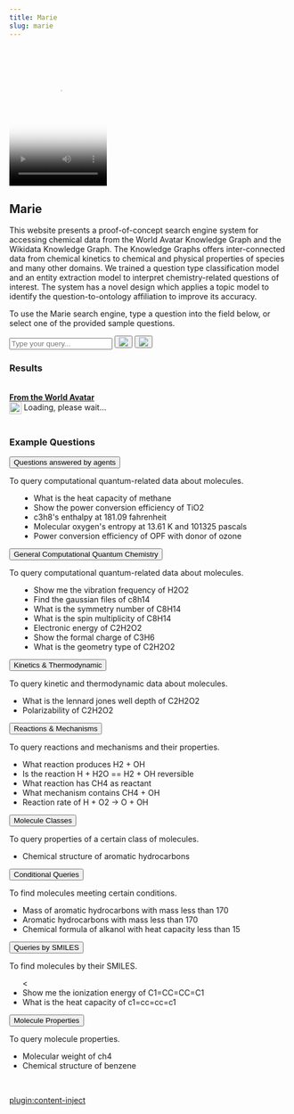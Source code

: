 ```yaml
---
title: Marie
slug: marie
---
```


<div class="intro-container three-quarter-width">
	<div class="intro-left">
		<video width="175" height="250" poster="/user/images/marie/marie-thumbnail.jpg" controls="controls">
			<source src="/user/videos/animated-marie.mp4" type="video/mp4">
		</video>
	</div>
	<div class="intro-center">
		<h2>Marie</h2>
		<p>This website presents a proof-of-concept search engine system for accessing chemical data from the World Avatar Knowledge Graph and the Wikidata Knowledge Graph. The Knowledge Graphs offers inter-connected data from chemical kinetics to chemical and physical properties of species and many other domains. We trained a question type classification model and an entity extraction model to interpret chemistry-related questions of interest. The system has a novel design which applies a topic model to identify the question-to-ontology affiliation to improve its accuracy.</p>
		<p>To use the Marie search engine, type a question into the field below, or select one of the provided sample questions.</p>
	</div>
</div>

<div class="marie-input-container full-width">
	<div class="input-group">
		<input id="input-field" type="search" autocomplete="off" placeholder="Type your query...">
		<button id="ask-button" type="button" class="mybutton" onclick="askQuestion()">
			<img src="/user/images/search.svg"/>
		</button>
		<button id="shuffle-button" type="button" class="mybutton" onclick="shuffleQuestion()">
			<img src="/user/images/shuffle.svg"/>
		</button>
	</div>
</div>

<div id="results-row">
	<h3>Results</h3>
	<br/>
	<b><u>From the World Avatar</u></b>
    <div id="chart_div">
    </div>
	<div id="chatbot-results" class="results-container"><img src="/user/images/spinner.svg" style="vertical-align: middle;" width="22px">  Loading, please wait...
	</div>
	<br/>
</div>

### Example Questions

<button type="submit" class="accordion">Questions answered by agents</button>
<div class="accordion-panel">
	To query computational quantum-related data about molecules.
	<ul style="margin-left: 20px;">
		<li><div class="sample-question">What is the heat capacity of methane</div></li>
		<li><div class="sample-question">Show the power conversion efficiency of TiO2</div></li>
		<li><div class="sample-question">c3h8's enthalpy at 181.09 fahrenheit</div></li>
		<li><div class="sample-question">Molecular oxygen's entropy at 13.61 K and 101325 pascals</div></li>
		<li><div class="sample-question">Power conversion efficiency of OPF with donor of ozone</div></li>
	</ul>
</div>

<button type="submit" class="accordion">General Computational Quantum Chemistry</button>
<div class="accordion-panel">
	To query computational quantum-related data about molecules.
	<ul style="margin-left: 20px;">
		<li><div class="sample-question">Show me the vibration frequency of H2O2</div></li>
		<li><div class="sample-question">Find the gaussian files of c8h14</div></li>
		<li><div class="sample-question">What is the symmetry number of C8H14</div></li>
		<li><div class="sample-question">What is the spin multiplicity of C8H14</div></li>
		<li><div class="sample-question">Electronic energy of C2H2O2</div></li>
		<li><div class="sample-question">Show the formal charge of C3H6</div></li>
		<li><div class="sample-question">What is the geometry type of C2H2O2</div></li>
	</ul>
</div>

<button type="submit" class="accordion">Kinetics &amp; Thermodynamic</button>
<div class="accordion-panel">
	To query kinetic and thermodynamic data about molecules.
	<ul>
		<li><div class="sample-question">What is the lennard jones well depth of C2H2O2</div></li>
		<li><div class="sample-question">Polarizability of C2H2O2</div></li>
		<!--<li><div class="sample-question">What is the dipole moment of C2H2O2</div></li>-->
		<!--<li><div class="sample-question">Rotational relaxation collision number of HOCH2O2H</div></li>-->
	</ul>
</div>

<button type="submit" class="accordion">Reactions &amp; Mechanisms</button>
<div class="accordion-panel">
	To query reactions and mechanisms and their properties.
	<ul>
		<li><div class="sample-question">What reaction produces H2 + OH</div></li>
		<li><div class="sample-question">Is the reaction H + H2O == H2 + OH reversible</div></li>
		<li><div class="sample-question">What reaction has CH4 as reactant</div></li>
		<li><div class="sample-question">What mechanism contains CH4 + OH</div></li>
		<li><div class="sample-question">Reaction rate of H + O2 -&gt; O + OH</div></li>
	</ul>
</div>

<button type="submit" class="accordion">Molecule Classes</button>
<div class="accordion-panel">
	To query properties of a certain class of molecules.
	<ul>
		<!--<li><div class="sample-question">Mass of aromatic hydrocarbons</div></li>-->
		<!--<li><div class="sample-question">Molecular model of aromatic hydrocarbons</div></li>-->
		<li><div class="sample-question">Chemical structure of aromatic hydrocarbons</div></li>
	</ul>
</div>

<button type="submit" class="accordion">Conditional Queries</button>
<div class="accordion-panel">
	To find molecules meeting certain conditions.
	<ul>
		<!--<li><div class="sample-question">Chemical formula of alkanol with heat capacity less than 15</div></li>-->
		<li><div class="sample-question">Mass of aromatic hydrocarbons with mass less than 170</div></li>
		<li><div class="sample-question">Aromatic hydrocarbons with mass less than 170</div></li>
		<li><div class="sample-question">Chemical formula of alkanol with heat capacity less than 15</div></li>
	</ul>
</div>

<button type="submit" class="accordion">Queries by SMILES</button>
<div class="accordion-panel">
	To find molecules by their SMILES.
	<ul>
		<!--<li><div class="sample-question">What is the molecular weight of c1ccccc1</div></li>-->
		<<!--<li><div class="sample-question">Show me the molecular model of CH2=CHCHO</div></li>-->
		<li><div class="sample-question">Show me the ionization energy of C1=CC=CC=C1</div></li>
		<li><div class="sample-question">What is the heat capacity of c1=cc=cc=c1</div></li>
	</ul>
</div>

<button type="submit" class="accordion">Molecule Properties</button>
<div class="accordion-panel">
	To query molecule properties.
	<ul>
		<li><div class="sample-question">Molecular weight of ch4</div></li>
		<li><div class="sample-question">Chemical structure of benzene</div></li>
		<!--<li><div class="sample-question">Standard enthalpy of formation of methane</div></li>-->
		<!--<li><div class="sample-question">What is the conjugate base of ethanedionic acid</div></li>-->
	</ul>
</div>
<br>

[plugin:content-inject](/modular/partners)

